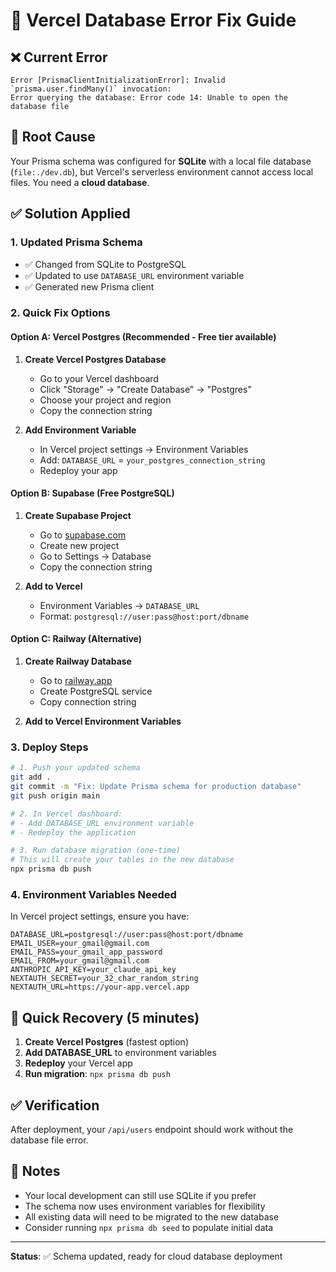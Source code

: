 # 🔧 Vercel Database Error Fix Guide

## ❌ Current Error
```
Error [PrismaClientInitializationError]: Invalid `prisma.user.findMany()` invocation:
Error querying the database: Error code 14: Unable to open the database file
```

## 🎯 Root Cause
Your Prisma schema was configured for **SQLite** with a local file database (`file:./dev.db`), but Vercel's serverless environment cannot access local files. You need a **cloud database**.

## ✅ Solution Applied

### 1. Updated Prisma Schema
- ✅ Changed from SQLite to PostgreSQL
- ✅ Updated to use `DATABASE_URL` environment variable
- ✅ Generated new Prisma client

### 2. Quick Fix Options

#### Option A: Vercel Postgres (Recommended - Free tier available)

1. **Create Vercel Postgres Database**
   - Go to your Vercel dashboard
   - Click "Storage" → "Create Database" → "Postgres"
   - Choose your project and region
   - Copy the connection string

2. **Add Environment Variable**
   - In Vercel project settings → Environment Variables
   - Add: `DATABASE_URL` = `your_postgres_connection_string`
   - Redeploy your app

#### Option B: Supabase (Free PostgreSQL)

1. **Create Supabase Project**
   - Go to [supabase.com](https://supabase.com)
   - Create new project
   - Go to Settings → Database
   - Copy the connection string

2. **Add to Vercel**
   - Environment Variables → `DATABASE_URL`
   - Format: `postgresql://user:pass@host:port/dbname`

#### Option C: Railway (Alternative)

1. **Create Railway Database**
   - Go to [railway.app](https://railway.app)
   - Create PostgreSQL service
   - Copy connection string

2. **Add to Vercel Environment Variables**

### 3. Deploy Steps

```bash
# 1. Push your updated schema
git add .
git commit -m "Fix: Update Prisma schema for production database"
git push origin main

# 2. In Vercel dashboard:
# - Add DATABASE_URL environment variable
# - Redeploy the application

# 3. Run database migration (one-time)
# This will create your tables in the new database
npx prisma db push
```

### 4. Environment Variables Needed

In Vercel project settings, ensure you have:
```
DATABASE_URL=postgresql://user:pass@host:port/dbname
EMAIL_USER=your_gmail@gmail.com
EMAIL_PASS=your_gmail_app_password
EMAIL_FROM=your_gmail@gmail.com
ANTHROPIC_API_KEY=your_claude_api_key
NEXTAUTH_SECRET=your_32_char_random_string
NEXTAUTH_URL=https://your-app.vercel.app
```

## 🚀 Quick Recovery (5 minutes)

1. **Create Vercel Postgres** (fastest option)
2. **Add DATABASE_URL** to environment variables
3. **Redeploy** your Vercel app
4. **Run migration**: `npx prisma db push`

## ✅ Verification

After deployment, your `/api/users` endpoint should work without the database file error.

## 📝 Notes

- Your local development can still use SQLite if you prefer
- The schema now uses environment variables for flexibility
- All existing data will need to be migrated to the new database
- Consider running `npx prisma db seed` to populate initial data

---

**Status**: ✅ Schema updated, ready for cloud database deployment